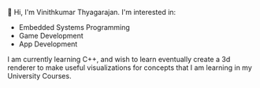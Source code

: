👋 Hi, I'm Vinithkumar Thyagarajan. 
I'm interested in:
- Embedded Systems Programming
- Game Development
- App Development

I am currently learning C++, and wish to learn eventually create a 3d renderer to make useful visualizations
for concepts that I am learning in my University Courses.
